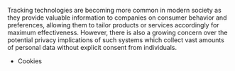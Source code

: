 Tracking technologies are becoming more common in modern society as they provide valuable information to companies on consumer behavior and preferences, allowing them to tailor products or services accordingly for maximum effectiveness. However, there is also a growing concern over the potential privacy implications of such systems which collect vast amounts of personal data without explicit consent from individuals.


- Cookies